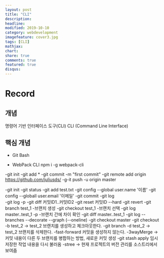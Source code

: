 ```yaml
---
layout: post
title: "CLI"
description: 
headline: 
modified: 2019-10-10
category: webdevelopment
imagefeature: cover3.jpg
tags: [CLI]
mathjax: 
chart: 
share: true
comments: true
featured: true
disqus:
---
```


# Record
## 개념
명령어 기반 인터페이스 도구(CLI)
CLI (Command Line Interface)



## 핵심 개념
- Git Bash

- WebPack CLI
npm i -g webpack-cli

-git init
-git add *
-git commit -m "first commit"
-git remote add origin https://github.com/juliusds/
-g-it push -u origin master


-git init
-git status
-git add test.txt 
-git config --global user.name '이름'
-git config --globall user.email '이메일'
-git commit 
-git log  
-git log -p
-git diff 커밋ID1..커밋ID2
-git reset 커밋ID --hard
-git revert 
-git branch test_1 -브랜치 생성
-git checkout test_1 -브랜치 선택
-git log master..test_1 -p   -브랜치 간에 차이 확인
-git diff master..test_1
-git log --branches --decorate --graph (--oneline)
-git checkout master
-git checkout -b test_2   -> test_2 브랜치를 생성하고 체크아웃한다.
-git branch -d test_2  -> test_2 브랜치를 삭제한다.
-fast-forward 커밋을 생성하지 않는다.
-3wayMerge -> 커밋 내용이 다른 두 브랜치를 병합하는 방법, 새로운 커밋 생성
-git stash apply 임시 저장한 작업 내용을 다시 불러옴
-stree   -> 현재 프로젝트의 버전 관리를 소스트리에서 보여줌  